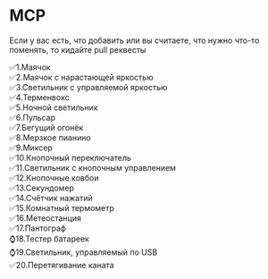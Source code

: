 # MCP

Если у вас есть, что добавить или вы считаете, что нужно что-то поменять, то кидайте pull реквесты

✅1.Маячок <br/>
✅2.Маячок с нарастающей яркостью <br/>
✅3.Светильник с управляемой яркостью <br/>
✅4.Терменвокс <br/>
✅5.Ночной светильник <br/>
✅6.Пульсар <br/>
✅7.Бегущий огонёк <br/>
✅8.Мерзкое пианино <br/>
✅9.Миксер <br/>
✅10.Кнопочный переключатель <br/>
✅11.Светильник с кнопочным управлением <br/>
✅12.Кнопочные ковбои <br/>
✅13.Секундомер </br>
✅14.Счётчик нажатий <br/>
✅15.Комнатный термометр <br/>
✅16.Метеостанция <br/>
✅17.Пантограф <br/>
⌚18.Тестер батареек <br/>
⌚19.Светильник, управляемый по USB <br/>
✅20.Перетягивание каната <br/>
